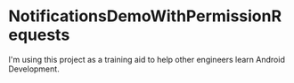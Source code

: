 # NotificationsDemoWithPermissionRequests

I'm using this project as a training aid to help other engineers learn Android Development.